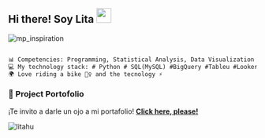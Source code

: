 ## Hi there! Soy Lita <img src="https://raw.githubusercontent.com/iampavangandhi/iampavangandhi/master/gifs/Hi.gif" width="30px"> 
![mp_inspiration](https://github.com/user-attachments/assets/827e70f5-f8c9-42e4-846d-ed2e8a5bfadf)

```diff

📊 Competencies: Programming, Statistical Analysis, Data Visualization y Machine Learning
💻 My technology stack: # Python # SQL(MySQL) #BigQuery #Tableu #Looker Studio y # Git
🌍 Love riding a bike 🚴‍♀️ and the tecnology ⚡

```

### 📂 Project Portofolio
¡Te invito a darle un ojo a mi portafolio!
[**Click here, please!**](https://github.com/litahu/Lita-s-Project-Portfolio)
<br>
<!--Profile Count Badge-->
<p align="left">
  <img src="https://komarev.com/ghpvc/?username=litahu&label=Profile%20views&color=yellowgreen&style=plastic=star" alt="litahu" style="padding-center:20px;" />
</p>
